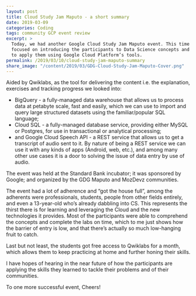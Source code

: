 ```yaml
---
layout: post
title: Cloud Study Jam Maputo - a short summary
date: 2019-03-09
categories: Coding
tags: community GCP event review
excerpt: >
  Today, we had another Google Cloud Study Jam Maputo event. This time it was
  focused on introducing the participants to Data Science concepts and how
  to apply them using Google Cloud Platform’s tools.
permalink: /2019/03/10/cloud-study-jam-maputo-summary
share_image: "/content/2019/03/GDG-Cloud-Study-Jam-Maputo-Cover.png"
---
```


Aided by Qwiklabs, as the tool for delivering the content i.e. the explanation,
exercises and tracking progress we looked into:

- BigQuery - a fully-managed data warehouse that allows us to process data at petabyte scale, fast and easily, which we can use to import and query large structured datasets using the familiar/popular SQL language;
- Cloud SQL - a fully-managed database service, providing either MySQL or Postgres, for use in transactional or analytical processing;
- and Google Cloud Speech API - a REST service that allows us to get a transcript of audio sent to it. By nature of being a REST service we can use it with any kinds of apps (Android, web, etc.), and among many other use cases it is a door to solving the issue of data entry by use of audio.

The event was held at the Standard Bank incubator; it was sponsored by Google; and
organized by the GDG Maputo and MozDevz communities.

The event had a lot of adherence and “got the house full”, among the adherents
were professionals, students, people from other fields entirely, and even a
13-year-old who’s already dabbling into CS. This represents the thirst there
is for learning and leveraging the Cloud and the new technologies it provides.
Most of the participants were able to comprehend the concepts and complete the
labs on time, which to me just shows how the barrier of entry is low, and that there’s
actually so much low-hanging fruit to catch.

Last but not least, the students got free access to Qwiklabs for a month, which
allows them to keep practicing at home and further honing their skills.

I have hopes of hearing in the near future of how the participants are applying
the skills they learned to tackle their problems and of their communities.

To one more successful event, Cheers!

